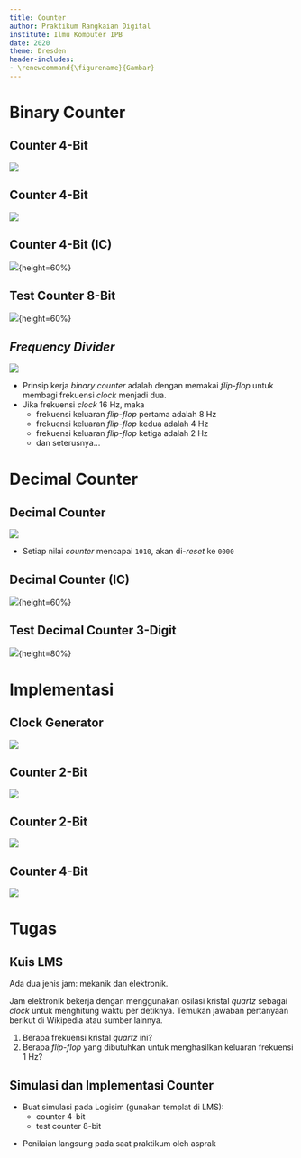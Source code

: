 ```yaml
---
title: Counter
author: Praktikum Rangkaian Digital
institute: Ilmu Komputer IPB
date: 2020
theme: Dresden
header-includes:
- \renewcommand{\figurename}{Gambar}
---
```


# Binary Counter

## Counter 4-Bit

![](counter-4bit-d.png)

## Counter 4-Bit

![](counter-4bit-t.png)

## Counter 4-Bit (IC)

![](counter-4bit-t_ic.png){height=60%}

## Test Counter 8-Bit

![](test-counter-8bit.png){height=60%}

## *Frequency Divider*

![](freq-divider.png)

- Prinsip kerja *binary counter* adalah dengan memakai *flip-flop* untuk membagi frekuensi *clock* menjadi dua.
- Jika frekuensi *clock* 16 Hz, maka
    - frekuensi keluaran *flip-flop* pertama adalah 8 Hz
    - frekuensi keluaran *flip-flop* kedua adalah 4 Hz
    - frekuensi keluaran *flip-flop* ketiga adalah 2 Hz
    - dan seterusnya...

# Decimal Counter

## Decimal Counter

![](counter-deca-t.png)

- Setiap nilai *counter* mencapai `1010`, akan di-*reset* ke `0000`

## Decimal Counter (IC)

![](counter-deca-t_ic.png){height=60%}

## Test Decimal Counter 3-Digit

![](test-counter-3deca.png){height=80%}


# Implementasi

## Clock Generator

![](clock_bb.png)

## Counter 2-Bit

![](counter-2bit-noclk_bb.png)

## Counter 2-Bit

![](counter-2bit_bb.png)

## Counter 4-Bit

![](counter-4bit_bb.png)

# Tugas

## Kuis LMS

Ada dua jenis jam: mekanik dan elektronik.

Jam elektronik bekerja dengan menggunakan osilasi kristal *quartz* sebagai *clock* untuk menghitung waktu per detiknya.
Temukan jawaban pertanyaan berikut di Wikipedia atau sumber lainnya.

1. Berapa frekuensi kristal *quartz* ini?
2. Berapa *flip-flop* yang dibutuhkan untuk menghasilkan keluaran frekuensi 1 Hz?

## Simulasi dan Implementasi Counter

- Buat simulasi pada Logisim (gunakan templat di LMS):
    <!-- - counter 4-bit (DFF) -->
    - counter 4-bit
    <!-- - counter desimal -->
    - test counter 8-bit

<!--
    - test counter desimal 3-digit
- Implementasikan pada *breadboard*:
    - counter 2-bit
-->

- Penilaian langsung pada saat praktikum oleh asprak

<!--
## Video Demo Counter 4-bit

- Dua kelompok
    - 1--2, 3--4, ...
- Buat video demo counter 4-bit
    - tanpa musik, tanpa selfie, fokus ke rangkaian
    - upload ke Youtube, submit *link*-nya ke LMS
    - paling lambat H+7
-->
